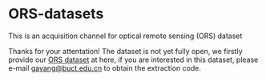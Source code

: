 # ORS-datasets
This is an acquisition channel for optical remote sensing (ORS) dataset

Thanks for your attentation!
 The dataset is not yet fully open, we firstly provide our [ORS dataset](https://pan.baidu.com/s/1IzyspKYDi_dDpR8lA_tmcA) at here, if you are interested in this dataset, please e-mail [gayang@buct.edu.cn](gayang@buct.edu.cn) to obtain the extraction code.
